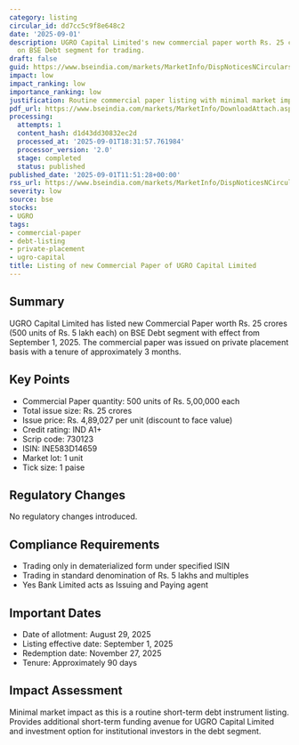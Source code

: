 ```yaml
---
category: listing
circular_id: dd7cc5c9f8e648c2
date: '2025-09-01'
description: UGRO Capital Limited's new commercial paper worth Rs. 25 crores listed
  on BSE Debt segment for trading.
draft: false
guid: https://www.bseindia.com/markets/MarketInfo/DispNoticesNCirculars.aspx?Noticeid={2725FD93-5BF5-4826-A183-FB88D4DCCD86}&noticeno=20250901-34&dt=09/01/2025&icount=34&totcount=49&flag=0
impact: low
impact_ranking: low
importance_ranking: low
justification: Routine commercial paper listing with minimal market impact
pdf_url: https://www.bseindia.com/markets/MarketInfo/DownloadAttach.aspx?id=20250901-34&attachedId=
processing:
  attempts: 1
  content_hash: d1d43dd30832ec2d
  processed_at: '2025-09-01T18:31:57.761984'
  processor_version: '2.0'
  stage: completed
  status: published
published_date: '2025-09-01T11:51:28+00:00'
rss_url: https://www.bseindia.com/markets/MarketInfo/DispNoticesNCirculars.aspx?Noticeid={2725FD93-5BF5-4826-A183-FB88D4DCCD86}&noticeno=20250901-34&dt=09/01/2025&icount=34&totcount=49&flag=0
severity: low
source: bse
stocks:
- UGRO
tags:
- commercial-paper
- debt-listing
- private-placement
- ugro-capital
title: Listing of new Commercial Paper of UGRO Capital Limited
---
```


## Summary

UGRO Capital Limited has listed new Commercial Paper worth Rs. 25 crores (500 units of Rs. 5 lakh each) on BSE Debt segment with effect from September 1, 2025. The commercial paper was issued on private placement basis with a tenure of approximately 3 months.

## Key Points

- Commercial Paper quantity: 500 units of Rs. 5,00,000 each
- Total issue size: Rs. 25 crores
- Issue price: Rs. 4,89,027 per unit (discount to face value)
- Credit rating: IND A1+ 
- Scrip code: 730123
- ISIN: INE583D14659
- Market lot: 1 unit
- Tick size: 1 paise

## Regulatory Changes

No regulatory changes introduced.

## Compliance Requirements

- Trading only in dematerialized form under specified ISIN
- Trading in standard denomination of Rs. 5 lakhs and multiples
- Yes Bank Limited acts as Issuing and Paying agent

## Important Dates

- Date of allotment: August 29, 2025
- Listing effective date: September 1, 2025
- Redemption date: November 27, 2025
- Tenure: Approximately 90 days

## Impact Assessment

Minimal market impact as this is a routine short-term debt instrument listing. Provides additional short-term funding avenue for UGRO Capital Limited and investment option for institutional investors in the debt segment.